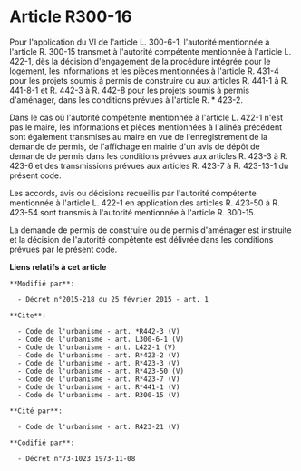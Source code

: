 # Article R300-16

Pour l'application du VI de l'article L. 300-6-1, l'autorité mentionnée à l'article R. 300-15 transmet à l'autorité
compétente mentionnée à l'article L. 422-1, dès la décision d'engagement de la procédure intégrée pour le logement, les
informations et les pièces mentionnées à l'article R. 431-4 pour les projets soumis à permis de construire ou aux articles R.
441-1 à R. 441-8-1 et R. 442-3 à R. 442-8 pour les projets soumis à permis d'aménager, dans les conditions prévues à
l'article R. * 423-2. 

Dans le cas où l'autorité compétente mentionnée à l'article L. 422-1 n'est pas le maire, les informations et pièces
mentionnées à l'alinéa précédent sont également transmises au maire en vue de l'enregistrement de la demande de permis, de
l'affichage en mairie d'un avis de dépôt de demande de permis dans les conditions prévues aux articles R. 423-3 à R. 423-6 et
des transmissions prévues aux articles R. 423-7 à R. 423-13-1 du présent code. 

Les accords, avis ou décisions recueillis par l'autorité compétente mentionnée à l'article L. 422-1 en application des
articles R. 423-50 à R. 423-54 sont transmis à l'autorité mentionnée à l'article R. 300-15. 

La demande de permis de construire ou de permis d'aménager est instruite et la décision de l'autorité compétente est délivrée
dans les conditions prévues par le présent code.

**Liens relatifs à cet article**

	**Modifié par**:

	  - Décret n°2015-218 du 25 février 2015 - art. 1

	**Cite**:

	  - Code de l'urbanisme - art. *R442-3 (V)
	  - Code de l'urbanisme - art. L300-6-1 (V)
	  - Code de l'urbanisme - art. L422-1 (V)
	  - Code de l'urbanisme - art. R*423-2 (V)
	  - Code de l'urbanisme - art. R*423-3 (V)
	  - Code de l'urbanisme - art. R*423-50 (V)
	  - Code de l'urbanisme - art. R*423-7 (V)
	  - Code de l'urbanisme - art. R*441-1 (V)
	  - Code de l'urbanisme - art. R300-15 (V)

	**Cité par**:

	  - Code de l'urbanisme - art. R423-21 (V)

	**Codifié par**:

	  - Décret n°73-1023 1973-11-08
